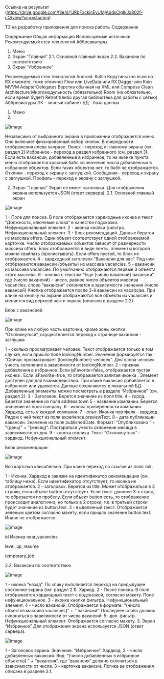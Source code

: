 Ссылка на результат (https://drive.google.com/file/d/1JRbFxckjnEvUMjAddsClgIkJx802f-cQ/view?usp=sharing)

ТЗ на разработку приложения для поиска работы
Содержание

Содержание
Общая информация
Используемые источники
Рекомендуемый стек технологий
Аббревиатуры
1. Меню
2. Экран “Главная”
2.1. Основной главный экран
2.2. Вакансии по соответствию
3. Экран “Избранное”

Рекомендуемый стек технологий
Android:
Kotlin 
Корутины (но если на RX сможете, тоже отлично)
﻿Flow или LiveData или RX 
﻿﻿Dagger или Koin
﻿﻿MVVM
﻿﻿AdapterDelegates
Верстка обычная на XML или Compose
Clean Architecture
Многомодульность (обязательно)
Room (не обязательно, если время будет)
Retrofit(либо другая библиотека для работы с сетью)
Аббревиатуры
ЛК - личный кабинет
БД - база данных

1. Меню
2. 
![image](https://github.com/user-attachments/assets/fe6ab359-9e45-412a-a776-bab116a4efc9)

Независимо от выбранного экрана в приложении отображается меню. Оно включает фиксированный набор кнопок. В очередности отображения слева направо:
Поиск - переход к главному экрану (см. раздел 2)
Избранное - переход в раздел избранного (см. раздел 3). Если есть вакансии, добавленные в избранное, то на иконке пункта меню отображается красный бабл со значение числа добавленных в избранное объектов. Если таких объектов нет, то бабл не отображается.
Отклики - переход к экрану с заглушкой.
Сообщения - переход к экрану с заглушкой.
Профиль - переход к экрану с заглушкой.

2. Экран “Главная”
Экран не имеет заголовка. Для отображения экрана используется JSON (ответ сервера).
2.1. Основной главный экран

![image](https://github.com/user-attachments/assets/64f819be-dda5-4ff5-89c6-0b2750345147)



1 - Поле для поиска. В поле отображается хардкодные иконка  и текст “Должность, ключевые слова” в качестве подсказки. Нефункциональный элемент.
2 - иконка кнопки фильтра. Нефункциональный элемент.
3 - Блок рекомендаций. Данные берутся из массива offers. Один объект соответствует одной отображаемой карточке. Число отображаемых объектов зависит от размерности массива offers. Блок отображается в виде ленты, элементы которой можно свайпать (пролистывать).
Если offers пустой, то блок не отображается.
4 - хардкодный заголовок “Вакансии для вас”. Под ним отображаются вакансии (объекты) из массива vacancies. 
5 - вакансии из массива vacancies. По умолчанию отображаются первые 3 объекта этого массива.
6 - кнопка с текстом “Еще {число вакансий} вакансии”, где
{число вакансий} - число, равное число объектов массива vacancies,
слово “вакансии” склоняется в зависимости значения {число вакансий}
Кнопка отображается после 3-й вакансии из vacancies. При клике на кнопку на экране отображаются все объекты из vacancies и меняется вид верхней части экрана (описано в разделе 2.2).

Блок с вакансией:

![image](https://github.com/user-attachments/assets/fcea5a2d-0469-4e45-85cf-d3f0da1f6eeb)

При клике на любую часть карточки, кроме зоны кнопки “Откликнуться”, осуществляется переход к странице вакансии - заглушка.

1 - сколько просматривает человек. Текст отображается только в том случае, если пришло поле lookingNumber. Значение формируется так: “Сейчас просматривает {lookingNumber} человек”. Для слова человек учесть склонение в зависимости от lookingNumber.
2 - признак добавления в избранное. Если isFavorite=false, отображается пустая иконка . Если isFavorite=true, то отображается залитая иконка . 
Элемент доступен для для взаимодействия. При клике вакансия добавляется в избранное или удаляется. Данные сохраняются в локальной БД. Добавленные элементы можно посмотреть в разделе “Избранное” (см. раздел 2).
3 - Заголовок. Берется значение из поля title.
4 - город. Берется значение из поля address.town
5 - название компании. Берется значение из поля company.
6 - иконка проверенности компании. Хардкод, есть у каждой компании.
7 - опыт. Иконка портфеля - хардкод. Рядом с ней текст из поля experience.previewText.
8 - дата публикации вакансии. Значение из поля publishedDate. Формат: “Опубликовано “ + “{день}” + “{месяц}”. Постараться учесть склонение месяца в зависимости от дня.
9 - кнопка отклика. Текст “Откликнуться” - хардкод. Нефункциональный элемент.

Блок рекомендации:

![image](https://github.com/user-attachments/assets/b52db7cf-50d7-4a8c-ba4c-1eca9756afa7)

Вся карточка кликабельна. При клике переход по ссылке из поля link.

1 - Иконка. Хардкод в завязке на идентификатор рекомендации (см. таблицу ниже). Если идентификатор отсутствует, то иконка не отображается.
2 - заголовок. Берется из title. Может отображаться в 3 строки, если объект button отсутствует. Если текст длиннее 3-х строк, то обрезается по пробелу. Если объект button есть, то отображение происходит аналогично, но только в 2 строки, т.к. в третьей строки будет значение из button.text.
3 - выделенный текст. Отображается зеленым цветом согласно макету, если пришло значение button.text. Иначе не отображается.

![image](https://github.com/user-attachments/assets/bdfedaef-0d89-489f-80be-08a08183400a)

id
Иконка
near_vacancies

level_up_resume

temporary_job



2.2. Вакансии по соответствию

![image](https://github.com/user-attachments/assets/f3a1072e-489a-4cf7-8696-8dbcd2ec2706)

1 - иконка “назад”. По клику выполняется переход на предыдущее состояние экрана (см. раздел 2.1). Харкод.
2 - После поиска. В поле отображается хардкодный текст с подсказкой, согласно макету. Поле нефункциональное.
3 - иконка кнопки фильтра. Нефункциональный элемент.
4 - число вакансий. Отображается в формате: “{число объектов массива vacancies}” + “ вакансий”. Последнее слово должно склоняться в зависимости от числа вакансий.
5- доп. фильтр. Нефункциональный элемент. Отображается согласно макету.
3. Экран “Избранное”
Для отображения экрана используется JSON (ответ сервера).

![image](https://github.com/user-attachments/assets/44ca5079-fb43-4f89-aca3-37df445c5d3e)

1 - Заголовок экрана. Значение: “Избранное”. Хардкод.
2 - число добавленных вакансий. Вид: “{число добавленных в избранное объектов} ” + “вакансия”, где “вакансия” должно склоняться в зависимости от числа.
3 - карточка вакансии. Логика ее отображения описана в разделе 2.1.
